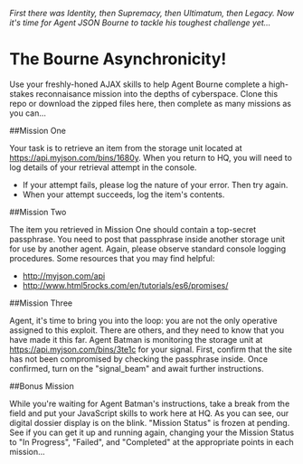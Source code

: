 _First there was Identity, then Supremacy, then Ultimatum, then Legacy. Now it's time for Agent JSON Bourne to tackle his toughest challenge yet..._

# The Bourne Asynchronicity!

Use your freshly-honed AJAX skills to help Agent Bourne complete a high-stakes reconnaisance mission into the depths of cyberspace. Clone this repo or download the zipped files here, then complete as many missions as you can...

##Mission One

Your task is to retrieve an item from the storage unit located at https://api.myjson.com/bins/1680y. When you return to HQ, you will need to log details of your retrieval attempt in the console.
  - If your attempt fails, please log the nature of your error. Then try again.
  - When your attempt succeeds, log the item's contents.

##Mission Two

The item you retrieved in Mission One should contain a top-secret passphrase. You need to post that passphrase inside another storage unit for use by another agent. Again, please observe standard console logging procedures. Some resources that you may find helpful:
  - http://myjson.com/api
  - http://www.html5rocks.com/en/tutorials/es6/promises/

##Mission Three

Agent, it's time to bring you into the loop: you are not the only operative assigned to this exploit. There are others, and they need to know that you have made it this far. Agent Batman is monitoring the storage unit at https://api.myjson.com/bins/3te1c for your signal. First, confirm that the site has not been compromised by checking the passphrase inside. Once confirmed, turn on the "signal_beam" and await further instructions.

##Bonus Mission

While you're waiting for Agent Batman's instructions, take a break from the field and put your JavaScript skills to work here at HQ. As you can see, our digital dossier display is on the blink. "Mission Status" is frozen at pending. See if you can get it up and running again, changing your the Mission Status to "In Progress", "Failed", and "Completed" at the appropriate points in each mission...
